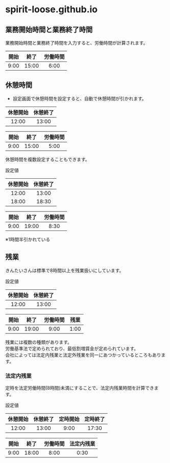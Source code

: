 # spirit-loose.github.io

## 業務開始時間と業務終了時間

 業務開始時間と業務終了時間を入力すると、労働時間が計算されます。

|  開始  |  終了  | 労働時間 
| :----: | :----: | :----: | 
|  9:00  |  15:00  | 6:00 | 

## 休憩時間

* 設定画面で休憩時間を設定すると、自動で休憩時間が引かれます。

|  休憩開始  |  休憩終了  
| :----: | :----: | 
|  12:00  |  13:00  

|  開始  |  終了  | 労働時間 
| :----: | :----: | :----: | 
|  9:00  |  15:00  | 5:00 |

休憩時間を複数設定することもできます。

設定値

|  休憩開始  |  休憩終了  
| :----: | :----: | 
|  12:00  |  13:00  
|  18:00  |  18:30  

|  開始  |  終了  | 労働時間 
| :----: | :----: | :----: | 
|  9:00  |  19:00  | 8:30 |

※1時間半引かれている

## 残業

きんたいさんは標準で8時間以上を残業扱いにしています。

設定値

|  休憩開始  |  休憩終了  
| :----: | :----: | 
|  12:00  |  13:00  

|  開始  |  終了  | 労働時間 | 残業 |
| :----: | :----: | :----: | :----: |
|  9:00  |  19:00  | 9:00 | 1:00 |

残業には複数の種類があります。   
労働基準法で定められており、最低割増賃金が定められています。  
会社によっては法定内残業と法定外残業を同一にあつかっているところもあります。  

### 法定内残業

定時を法定労働時間(8時間)未満にすることで、法定内残業時間を計算できます。

設定値

|  休憩開始  |  休憩終了  |  定時開始  |  定時終了  
| :----: | :----: | :----: | :----: | 
|  12:00  |  13:00  |  9:00  |  17:30 | 


|  開始  |  終了  | 労働時間 | 法定内残業 |
| :----: | :----: | :----: | :----: |
|  9:00  |  18:00  | 8:00 | 0:30 |
